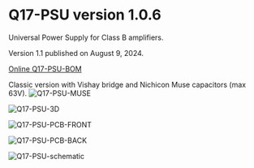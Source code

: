 # Q17-PSU version 1.0.6<br>

Universal Power Supply for Class B amplifiers.

Version 1.1 published on August 9, 2024.

<a href="https://audio.cyberkata.org/Q17-PSU-BOM.html">Online Q17-PSU-BOM</a><br>

Classic version with Vishay bridge and Nichicon Muse capacitors (max 63V).
![Q17-PSU-MUSE](https://github.com/stefaweb/Q17-Amplifier/assets/12907102/fab3aace-2934-4a44-98ae-4f259ab853a2)

![Q17-PSU-3D](https://github.com/user-attachments/assets/6c5b35a5-572f-49b4-b0e0-e31eebf17603)

![Q17-PSU-PCB-FRONT](https://github.com/user-attachments/assets/24dba6fe-dbe9-448f-80b8-bc4d73acfcba)

![Q17-PSU-PCB-BACK](https://github.com/user-attachments/assets/a3d5961b-c8ca-4d41-a8fc-4e2d64790e75)

![Q17-PSU-schematic](https://github.com/user-attachments/assets/5d63b00e-d1c1-46eb-9eb8-519b1888d8da)


